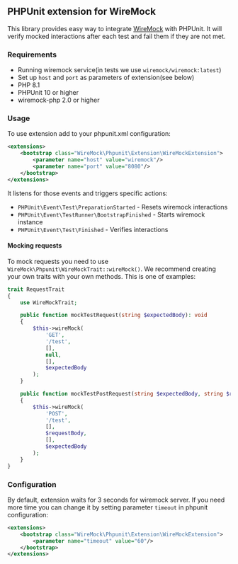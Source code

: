 ## PHPUnit extension for WireMock

This library provides easy way to integrate [WireMock](https://wiremock.org) with PHPUnit. It will verify mocked interactions after each test and fail them if they are not met.

### Requirements

- Running wiremock service(in tests we use `wiremock/wiremock:latest`)
- Set up `host` and `port` as parameters of extension(see below)
- PHP 8.1
- PHPUnit 10 or higher
- wiremock-php 2.0 or higher

### Usage

To use extension add to your phpunit.xml configuration:

```xml
<extensions>
    <bootstrap class="WireMock\Phpunit\Extension\WireMockExtension">
        <parameter name="host" value="wiremock"/>
        <parameter name="port" value="8080"/>
    </bootstrap>
</extensions>
```

It listens for those events and triggers specific actions:
- `PHPUnit\Event\Test\PreparationStarted` - Resets wiremock interactions
- `PHPUnit\Event\TestRunner\BootstrapFinished` - Starts wiremock instance
- `PHPUnit\Event\Test\Finished` - Verifies interactions

#### Mocking requests

To mock requests you need to use `WireMock\Phpunit\WireMockTrait::wireMock()`. We recommend creating your own traits with your own methods. This is one of examples:

```php
trait RequestTrait
{
    use WireMockTrait;

    public function mockTestRequest(string $expectedBody): void
    {
        $this->wireMock(
            'GET',
            '/test',
            [],
            null,
            [],
            $expectedBody
        );
    }

    public function mockTestPostRequest(string $expectedBody, string $requestBody): void
    {
        $this->wireMock(
            'POST',
            '/test',
            [],
            $requestBody,
            [],
            $expectedBody
        );
    }
}
```

### Configuration

By default, extension waits for 3 seconds for wiremock server. If you need more time you can change it by setting parameter `timeout` in phpunit configuration:

```xml
<extensions>
    <bootstrap class="WireMock\Phpunit\Extension\WireMockExtension">
        <parameter name="timeout" value="60"/>
    </bootstrap>
</extensions>
```
